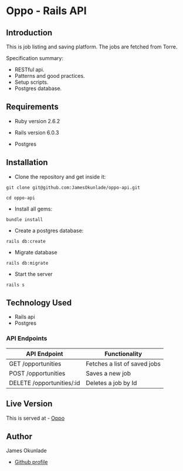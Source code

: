 # Oppo -  Rails API

## Introduction

This is job listing and saving platform. The jobs are fetched from Torre.

Specification summary:

- RESTful api.
- Patterns and good practices.
- Setup scripts.
- Postgres database.

## Requirements

- Ruby version 2.6.2

- Rails version 6.0.3

- Postgres

## Installation

- Clone the repository and get inside it:

```
git clone git@github.com:JamesOkunlade/oppo-api.git

cd oppo-api
```

- Install all gems:

```
bundle install
```

- Create a postgres database:

```
rails db:create
```

- Migrate database

```
rails db:migrate
```

- Start the server

```
rails s
```

## Technology Used

- Rails api
- Postgres

### API Endpoints

| API Endpoint                      | Functionality                           |
| ----------------------------------| --------------------------------------- |
| GET /opportunities     | Fetches a list of saved jobs   |
| POST /opportunities  | Saves a new job   |
| DELETE /opportunities/:id     | Deletes a job by Id   |

## Live Version

This is served at - 
[Oppo](https://obscure-castle-68155.herokuapp.com/opportunities)


## Author

James Okunlade

- [Github profile](https://github.com/JamesOkunlade)